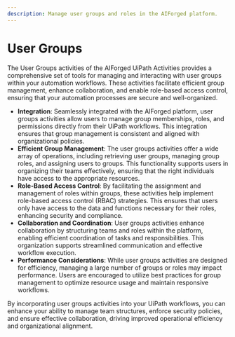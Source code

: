 ```yaml
---
description: Manage user groups and roles in the AIForged platform.
---
```


# User Groups

The User Groups activities of the AIForged UiPath Activities provides a comprehensive set of tools for managing and interacting with user groups within your automation workflows. These activities facilitate efficient group management, enhance collaboration, and enable role-based access control, ensuring that your automation processes are secure and well-organized.

* **Integration**: Seamlessly integrated with the AIForged platform, user groups activities allow users to manage group memberships, roles, and permissions directly from their UiPath workflows. This integration ensures that group management is consistent and aligned with organizational policies.
* **Efficient Group Management**: The user groups activities offer a wide array of operations, including retrieving user groups, managing group roles, and assigning users to groups. This functionality supports users in organizing their teams effectively, ensuring that the right individuals have access to the appropriate resources.
* **Role-Based Access Control**: By facilitating the assignment and management of roles within groups, these activities help implement role-based access control (RBAC) strategies. This ensures that users only have access to the data and functions necessary for their roles, enhancing security and compliance.
* **Collaboration and Coordination**: User groups activities enhance collaboration by structuring teams and roles within the platform, enabling efficient coordination of tasks and responsibilities. This organization supports streamlined communication and effective workflow execution.
* **Performance Considerations**: While user groups activities are designed for efficiency, managing a large number of groups or roles may impact performance. Users are encouraged to utilize best practices for group management to optimize resource usage and maintain responsive workflows.

By incorporating user groups activities into your UiPath workflows, you can enhance your ability to manage team structures, enforce security policies, and ensure effective collaboration, driving improved operational efficiency and organizational alignment.
